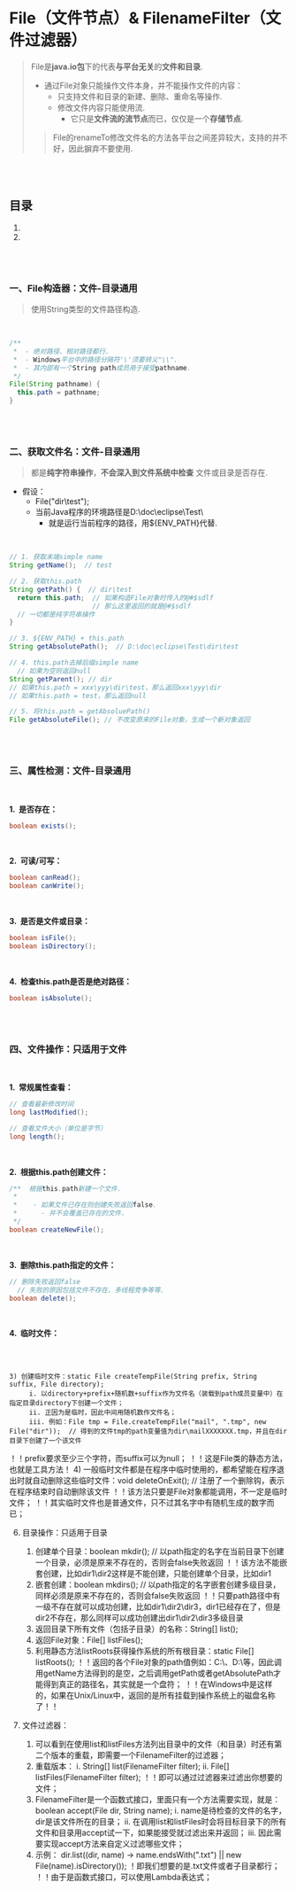 # File（文件节点）& FilenameFilter（文件过滤器）
> File是**java.io包**下的代表**与平台无关**的**文件和目录**.
>
> - 通过File对象只能操作文件本身，并不能操作文件的内容：
>    - 只支持文件和目录的新建、删除、重命名等操作.
>    - 修改文件内容只能使用流.
>       - 它只是**文件流的流节点**而已，仅仅是一个**存储节点**.
>
>> File的renameTo修改文件名的方法各平台之间差异较大，支持的并不好，因此摒弃不要使用.

<br><br>

## 目录

1. []()
2. []()

<br><br>

### 一、File构造器：文件-目录通用
> 使用String类型的文件路径构造.

<br>

```Java
/**  
 *  - 绝对路径、相对路径都行.
 *  - Windows平台中的路径分隔符'\'须要转义"\\".
 *  - 其内部有一个String path成员用于接受pathname.
 */
File(String pathname) {
  this.path = pathname;
}
```

<br><br>

### 二、获取文件名：文件-目录通用
> 都是**纯字符串操作**，**不会深入到文件系统中检查** 文件或目录是否存在.

- 假设：
   - File("dir\\test");
   - 当前Java程序的环境路径是D:\\doc\\eclipse\\Test\\
      - 就是运行当前程序的路径，用${ENV_PATH}代替.

<br>

```Java
// 1. 获取末端simple name
String getName();  // test

// 2. 获取this.path
String getPath() {  // dir\test
  return this.path;  // 如果构造File对象时传入的@#$sdlf
                     // 那么这里返回的就是@#$sdlf
  // 一切都是纯字符串操作
}

// 3. ${ENV_PATH} + this.path
String getAbsolutePath();  // D:\doc\eclipse\Test\dir\test

// 4. this.path去掉后缀simple name
  // 如果为空则返回null
String getParent(); // dir
// 如果this.path = xxx\yyy\dir\test，那么返回xxx\yyy\dir
// 如果this.path = test，那么返回null

// 5. 将this.path = getAbsoluePath()
File getAbsoluteFile(); // 不改变原来的File对象，生成一个新对象返回
```

<br><br>

### 三、属性检测：文件-目录通用

<br>

**1.&nbsp; 是否存在：**

```Java
boolean exists();
```

<br>

**2.&nbsp; 可读/可写：**

```Java
boolean canRead();
boolean canWrite();
```

<br>

**3.&nbsp; 是否是文件或目录：**

```Java
boolean isFile();
boolean isDirectory();
```

<br>

**4.&nbsp; 检查this.path是否是绝对路径：**

```Java
boolean isAbsolute();
```

<br><br>

### 四、文件操作：只适用于文件

<br>

**1.&nbsp; 常规属性查看：**

```Java
// 查看最新修改时间
long lastModified();

// 查看文件大小（单位是字节）
long length();
```

<br>

**2.&nbsp; 根据this.path创建文件：**

```Java
/**  根据this.path新建一个文件.
 *
 *    - 如果文件已存在则创建失败返回false.
 *      - 并不会覆盖已存在的文件.
 */
boolean createNewFile();
```

<br>

**3.&nbsp; 删除this.path指定的文件：**

```Java
// 删除失败返回false
  // 失败的原因包括文件不存在、多线程竞争等等.
boolean delete();
```

<br>

**4.&nbsp; 临时文件：**

```Java

```

<br>


    3) 创建临时文件：static File createTempFile(String prefix, String suffix, File directory);
         i. 以directory+prefix+随机数+suffix作为文件名（装载到path成员变量中）在指定目录directory下创建一个文件；
         ii. 正因为是临时，因此中间用随机数作文件名；
         iii. 例如：File tmp = File.createTempFile("mail", ".tmp", new File("dir"));  // 得到的文件tmp的path变量值为dir\mailXXXXXXX.tmp，并且在dir目录下创建了一个该文件
！！prefix要求至少三个字符，而suffix可以为null；
！！这是File类的静态方法，也就是工具方法！
    4) 一般临时文件都是在程序中临时使用的，都希望能在程序退出时就自动删除这些临时文件：void deleteOnExit();  // 注册了一个删除钩，表示在程序结束时自动删除该文件
！！该方法只要是File对象都能调用，不一定是临时文件；
！！其实临时文件也是普通文件，只不过其名字中有随机生成的数字而已；

6. 目录操作：只适用于目录
    1) 创建单个目录：boolean mkdir();  // 以path指定的名字在当前目录下创建一个目录，必须是原来不存在的，否则会false失败返回
！！该方法不能嵌套创建，比如dir1\dir2这样是不能创建，只能创建单个目录，比如dir1
    2) 嵌套创建：boolean mkdirs(); // 以path指定的名字嵌套创建多级目录，同样必须是原来不存在的，否则会false失败返回
！！只要path路径中有一级不存在就可以成功创建，比如dir1\dir2\dir3，dir1已经存在了，但是dir2不存在，那么同样可以成功创建出dir1\dir2\dir3多级目录
    3) 返回目录下所有文件（包括子目录）的名称：String[] list();
    4) 返回File对象：File[] listFiles();
    5) 利用静态方法listRoots获得操作系统的所有根目录：static File[] listRoots();
！！返回的各个File对象的path值例如：C:\、D:\等，因此调用getName方法得到的是空，之后调用getPath或者getAbsolutePath才能得到真正的路径名，其实就是一个盘符；
！！在Windows中是这样的，如果在Unix/Linux中，返回的是所有挂载到操作系统上的磁盘名称了！！

7. 文件过滤器：
    1) 可以看到在使用list和listFiles方法列出目录中的文件（和目录）时还有第二个版本的重载，即需要一个FilenameFilter的过滤器；
    2) 重载版本：
         i. String[] list(FilenameFilter filter);
         ii. File[] listFiles(FilenameFilter filter);
！！即可以通过过滤器来过滤出你想要的文件；
    3) FilenameFilter是一个函数式接口，里面只有一个方法需要实现，就是：boolean accept(File dir, String name);
         i. name是待检查的文件的名字，dir是该文件所在的目录；
         ii. 在调用list和listFiles时会将目标目录下的所有文件和目录用accept试一下，如果能接受就过滤出来并返回；
         iii. 因此需要实现accept方法来自定义过滤哪些文件；
    4) 示例：
dir.list((dir, name) -> name.endsWith(".txt") || new File(name).isDirectory());
！即我们想要的是.txt文件或者子目录都行；
！！由于是函数式接口，可以使用Lambda表达式；
